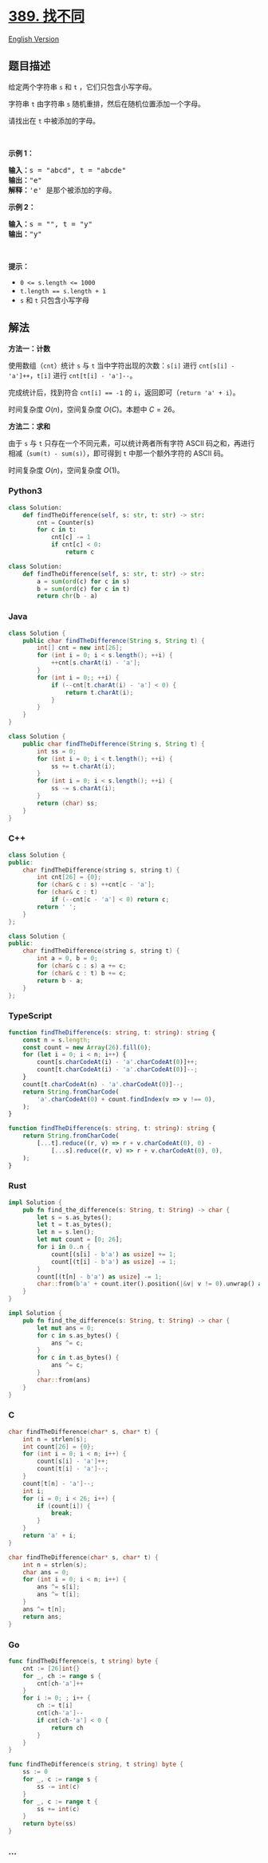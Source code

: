 # [389. 找不同](https://leetcode.cn/problems/find-the-difference)

[English Version](/solution/0300-0399/0389.Find%20the%20Difference/README_EN.md)

## 题目描述

<!-- 这里写题目描述 -->

<p>给定两个字符串 <code>s</code> 和 <code>t</code>&nbsp;，它们只包含小写字母。</p>

<p>字符串 <code>t</code>&nbsp;由字符串 <code>s</code> 随机重排，然后在随机位置添加一个字母。</p>

<p>请找出在 <code>t</code>&nbsp;中被添加的字母。</p>

<p>&nbsp;</p>

<p><strong>示例 1：</strong></p>

<pre>
<strong>输入：</strong>s = "abcd", t = "abcde"
<strong>输出：</strong>"e"
<strong>解释：</strong>'e' 是那个被添加的字母。
</pre>

<p><strong>示例 2：</strong></p>

<pre>
<strong>输入：</strong>s = "", t = "y"
<strong>输出：</strong>"y"
</pre>

<p>&nbsp;</p>

<p><strong>提示：</strong></p>

<ul>
	<li><code>0 &lt;= s.length &lt;= 1000</code></li>
	<li><code>t.length == s.length + 1</code></li>
	<li><code>s</code> 和 <code>t</code> 只包含小写字母</li>
</ul>

## 解法

<!-- 这里可写通用的实现逻辑 -->

**方法一：计数**

使用数组（`cnt`）统计 `s` 与 `t` 当中字符出现的次数：`s[i]` 进行 `cnt[s[i] - 'a']++`，`t[i]` 进行 `cnt[t[i] - 'a']--`。

完成统计后，找到符合 `cnt[i] == -1` 的 `i`，返回即可（`return 'a' + i`）。

时间复杂度 $O(n)$，空间复杂度 $O(C)$。本题中 $C=26$。

**方法二：求和**

由于 `s` 与 `t` 只存在一个不同元素，可以统计两者所有字符 ASCII 码之和，再进行相减（`sum(t) - sum(s)`），即可得到 `t` 中那一个额外字符的 ASCII 码。

时间复杂度 $O(n)$，空间复杂度 $O(1)$。

<!-- tabs:start -->

### **Python3**

<!-- 这里可写当前语言的特殊实现逻辑 -->

```python
class Solution:
    def findTheDifference(self, s: str, t: str) -> str:
        cnt = Counter(s)
        for c in t:
            cnt[c] -= 1
            if cnt[c] < 0:
                return c
```

```python
class Solution:
    def findTheDifference(self, s: str, t: str) -> str:
        a = sum(ord(c) for c in s)
        b = sum(ord(c) for c in t)
        return chr(b - a)
```

### **Java**

<!-- 这里可写当前语言的特殊实现逻辑 -->

```java
class Solution {
    public char findTheDifference(String s, String t) {
        int[] cnt = new int[26];
        for (int i = 0; i < s.length(); ++i) {
            ++cnt[s.charAt(i) - 'a'];
        }
        for (int i = 0;; ++i) {
            if (--cnt[t.charAt(i) - 'a'] < 0) {
                return t.charAt(i);
            }
        }
    }
}
```

```java
class Solution {
    public char findTheDifference(String s, String t) {
        int ss = 0;
        for (int i = 0; i < t.length(); ++i) {
            ss += t.charAt(i);
        }
        for (int i = 0; i < s.length(); ++i) {
            ss -= s.charAt(i);
        }
        return (char) ss;
    }
}
```

### **C++**

```cpp
class Solution {
public:
    char findTheDifference(string s, string t) {
        int cnt[26] = {0};
        for (char& c : s) ++cnt[c - 'a'];
        for (char& c : t)
            if (--cnt[c - 'a'] < 0) return c;
        return ' ';
    }
};
```

```cpp
class Solution {
public:
    char findTheDifference(string s, string t) {
        int a = 0, b = 0;
        for (char& c : s) a += c;
        for (char& c : t) b += c;
        return b - a;
    }
};
```

### **TypeScript**

```ts
function findTheDifference(s: string, t: string): string {
    const n = s.length;
    const count = new Array(26).fill(0);
    for (let i = 0; i < n; i++) {
        count[s.charCodeAt(i) - 'a'.charCodeAt(0)]++;
        count[t.charCodeAt(i) - 'a'.charCodeAt(0)]--;
    }
    count[t.charCodeAt(n) - 'a'.charCodeAt(0)]--;
    return String.fromCharCode(
        'a'.charCodeAt(0) + count.findIndex(v => v !== 0),
    );
}
```

```ts
function findTheDifference(s: string, t: string): string {
    return String.fromCharCode(
        [...t].reduce((r, v) => r + v.charCodeAt(0), 0) -
            [...s].reduce((r, v) => r + v.charCodeAt(0), 0),
    );
}
```

### **Rust**

```rust
impl Solution {
    pub fn find_the_difference(s: String, t: String) -> char {
        let s = s.as_bytes();
        let t = t.as_bytes();
        let n = s.len();
        let mut count = [0; 26];
        for i in 0..n {
            count[(s[i] - b'a') as usize] += 1;
            count[(t[i] - b'a') as usize] -= 1;
        }
        count[(t[n] - b'a') as usize] -= 1;
        char::from(b'a' + count.iter().position(|&v| v != 0).unwrap() as u8)
    }
}
```

```rust
impl Solution {
    pub fn find_the_difference(s: String, t: String) -> char {
        let mut ans = 0;
        for c in s.as_bytes() {
            ans ^= c;
        }
        for c in t.as_bytes() {
            ans ^= c;
        }
        char::from(ans)
    }
}
```

### **C**

```c
char findTheDifference(char* s, char* t) {
    int n = strlen(s);
    int count[26] = {0};
    for (int i = 0; i < n; i++) {
        count[s[i] - 'a']++;
        count[t[i] - 'a']--;
    }
    count[t[n] - 'a']--;
    int i;
    for (i = 0; i < 26; i++) {
        if (count[i]) {
            break;
        }
    }
    return 'a' + i;
}
```

```c
char findTheDifference(char* s, char* t) {
    int n = strlen(s);
    char ans = 0;
    for (int i = 0; i < n; i++) {
        ans ^= s[i];
        ans ^= t[i];
    }
    ans ^= t[n];
    return ans;
}
```

### **Go**

```go
func findTheDifference(s, t string) byte {
	cnt := [26]int{}
	for _, ch := range s {
		cnt[ch-'a']++
	}
	for i := 0; ; i++ {
		ch := t[i]
		cnt[ch-'a']--
		if cnt[ch-'a'] < 0 {
			return ch
		}
	}
}
```

```go
func findTheDifference(s string, t string) byte {
	ss := 0
	for _, c := range s {
		ss -= int(c)
	}
	for _, c := range t {
		ss += int(c)
	}
	return byte(ss)
}
```

### **...**

```

```

<!-- tabs:end -->
